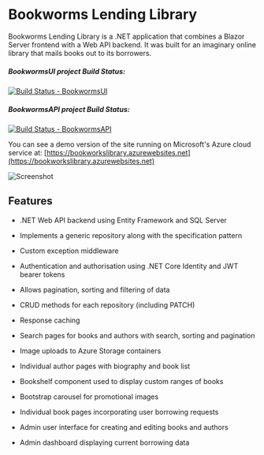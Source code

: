 # Bookworms Lending Library
Bookworms Lending Library is a .NET application that combines a Blazor Server frontend with a Web API backend. It was built for an imaginary online library that mails books out to its borrowers.

##### BookwormsUI project Build Status: 
[![Build Status - BookwormsUI](https://dev.azure.com/davidajohn/Bookworms%20Library/_apis/build/status/Bookworms%20Library-BookwormsUI?branchName=main)](https://dev.azure.com/davidajohn/Bookworms%20Library/_build/latest?definitionId=3&branchName=main)

##### BookwormsAPI project Build Status:
[![Build Status - BookwormsAPI](https://dev.azure.com/davidajohn/Bookworms%20Library/_apis/build/status/Bookworms%20Library%20-%20BookwormsAPI?branchName=main)](https://dev.azure.com/davidajohn/Bookworms%20Library/_build/latest?definitionId=4&branchName=main)

You can see a demo version of the site running on Microsoft's Azure cloud service at: [https://bookworkslibrary.azurewebsites.net](https://bookworkslibrary.azurewebsites.net)


![Screenshot](https://bookwormslibrary.blob.core.windows.net/promo/bookworms_screenshot.png "Screenshot")


## Features

- .NET Web API backend using Entity Framework and SQL Server
- Implements a generic repository along with the specification pattern
- Custom exception middleware
- Authentication and authorisation using .NET Core Identity and JWT bearer tokens
- Allows pagination, sorting and filtering of data
- CRUD methods for each repository (including PATCH)
- Response caching

- Search pages for books and authors with search, sorting and pagination
- Image uploads to Azure Storage containers
- Individual author pages with biography and book list 
- Bookshelf component used to display custom ranges of books
- Bootstrap carousel for promotional images
- Individual book pages incorporating user borrowing requests
- Admin user interface for creating and editing books and authors
- Admin dashboard displaying current borrowing data
